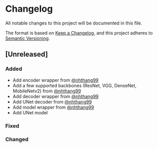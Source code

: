 # Changelog

All notable changes to this project will be documented in this file.

The format is based on [Keep a Changelog](https://keepachangelog.com/en/1.0.0/),
and this project adheres to [Semantic Versioning](https://semver.org/spec/v2.0.0.html).

## [Unreleased]
### Added
- Add encoder wrapper from [@nhthang99](https://github.com/nhthang99)
- Add a few supported backbones (ResNet, VGG, DenseNet, MobileNetv2) from [@nhthang99](https://github.com/nhthang99)
- Add decoder wrapper from [@nhthang99](https://github.com/nhthang99)
- Add UNet decoder from [@nhthang99](https://github.com/nhthang99)
- Add model wrapper from [@nhthang99](https://github.com/nhthang99)
- Add UNet model
### Fixed
### Changed